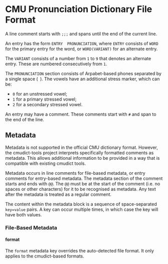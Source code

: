 # CMU Pronunciation Dictionary File Format

A line comment starts with `;;;` and spans until the end of the current line.

An entry has the form `ENTRY  PRONUNCIATION`, where `ENTRY` consists of `WORD`
for the primary entry for the word, or `WORD(VARIANT)` for an alternate entry.

The `VARIANT` consists of a number from `1` to `9` that denotes an alternate
entry. These are numbered consecutively from `1`.

The `PRONUNCIATION` section consists of Arpabet-based phones separated by a
single space (` `). The vowels have an additional stress marker, which can be:

  *  `0` for an unstressed vowel;
  *  `1` for a primary stressed vowel;
  *  `2` for a secondary stressed vowel.

An entry may have a comment. These comments start with `#` and span to the end
of the line.

## Metadata

Metadata is not supported in the official CMU dictionary format. However, the
cmudict-tools project interprets specifically formatted comments as metadata.
This allows additional information to be provided in a way that is compatible
with existing cmudict tools.

Metadata occurs in line comments for file-based metadata, or entry comments for
entry-based metadata. The metadata section of the comment starts and ends with
`@@`. The `@@` must be at the start of the comment (i.e. no spaces or other
characters) for it to be recognised as metadata. Any text after the metadata is
treated as a regular comment.

The content within the metadata block is a sequence of space-separated
`key=value` pairs. A key can occur multiple times, in which case the key will
have both values.

### File-Based Metadata

#### format

The `format` metadata key overrides the auto-detected file format. It only
applies to the cmudict-based formats.
